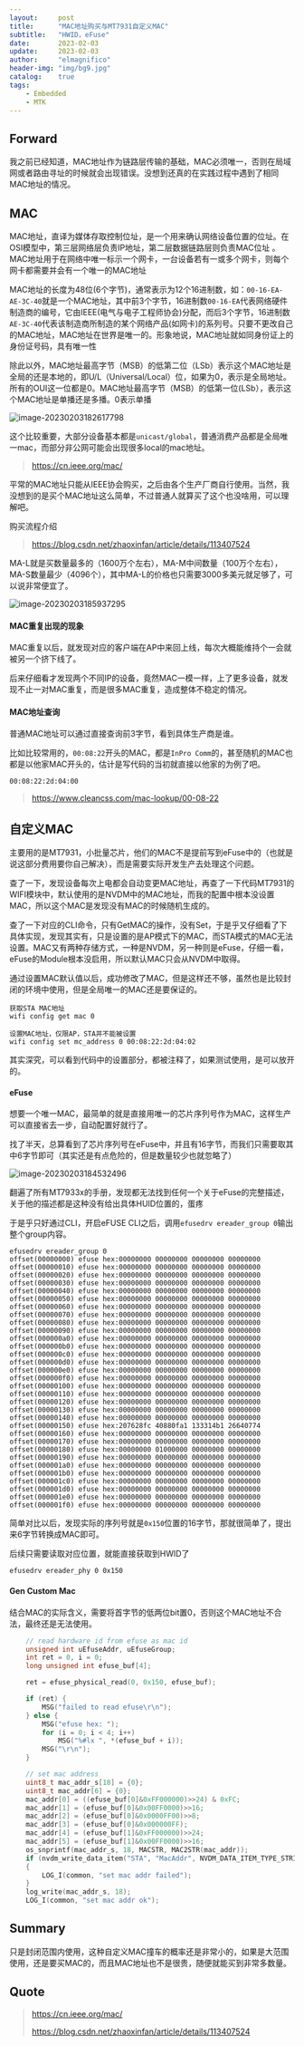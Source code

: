 ```yaml
---
layout:     post
title:      "MAC地址购买与MT7931自定义MAC"
subtitle:   "HWID，eFuse"
date:       2023-02-03
update:     2023-02-03
author:     "elmagnifico"
header-img: "img/bg9.jpg"
catalog:    true
tags:
    - Embedded
    - MTK
---
```


## Forward

我之前已经知道，MAC地址作为链路层传输的基础，MAC必须唯一，否则在局域网或者路由寻址的时候就会出现错误。没想到还真的在实践过程中遇到了相同MAC地址的情况。



## MAC

MAC地址，直译为媒体存取控制位址，是一个用来确认网络设备位置的位址。在OSI模型中，第三层网络层负责IP地址，第二层数据链路层则负责MAC位址 。MAC地址用于在网络中唯一标示一个网卡，一台设备若有一或多个网卡，则每个网卡都需要并会有一个唯一的MAC地址

MAC地址的长度为48位(6个字节)，通常表示为12个16进制数，如：`00-16-EA-AE-3C-40`就是一个MAC地址，其中前3个字节，16进制数`00-16-EA`代表网络硬件制造商的编号，它由IEEE(电气与电子工程师协会)分配，而后3个字节，16进制数`AE-3C-40`代表该制造商所制造的某个网络产品(如网卡)的系列号。只要不更改自己的MAC地址，MAC地址在世界是唯一的。形象地说，MAC地址就如同身份证上的身份证号码，具有唯一性

除此以外，MAC地址最高字节（MSB）的低第二位（LSb）表示这个MAC地址是全局的还是本地的，即U/L（Universal/Local）位，如果为0，表示是全局地址。所有的OUI这一位都是0。MAC地址最高字节（MSB）的低第一位(LSb），表示这个MAC地址是单播还是多播。0表示单播

![image-20230203182617798](http://img.elmagnifico.tech:9514/static/upload/elmagnifico/image-20230203182617798.png)

这个比较重要，大部分设备基本都是`unicast/global`，普通消费产品都是全局唯一mac，而部分非公网可能会出现很多local的mac地址。

> https://cn.ieee.org/mac/

平常的MAC地址只能从IEEE协会购买，之后由各个生产厂商自行使用。当然，我没想到的是买个MAC地址这么简单，不过普通人就算买了这个也没啥用，可以理解吧。

购买流程介绍

> https://blog.csdn.net/zhaoxinfan/article/details/113407524

MA-L就是买数量最多的（1600万个左右），MA-M中间数量（100万个左右），MA-S数量最少（4096个），其中MA-L的价格也只需要3000多美元就足够了，可以说非常便宜了。

![image-20230203185937295](http://img.elmagnifico.tech:9514/static/upload/elmagnifico/image-20230203185937295.png)



#### MAC重复出现的现象

MAC重复以后，就发现对应的客户端在AP中来回上线，每次大概能维持个一会就被另一个挤下线了。

后来仔细看才发现两个不同IP的设备，竟然MAC一模一样，上了更多设备，就发现不止一对MAC重复，而是很多MAC重复，造成整体不稳定的情况。



#### MAC地址查询

普通MAC地址可以通过直接查询前3字节，看到具体生产商是谁。

比如比较常用的，`00:08:22`开头的MAC，都是`InPro Comm`的，甚至随机的MAC也都是以他家MAC开头的，估计是写代码的当初就直接以他家的为例了吧。

```
00:08:22:2d:04:00
```



> https://www.cleancss.com/mac-lookup/00-08-22



## 自定义MAC

主要用的是MT7931，小批量芯片，他们的MAC不是提前写到eFuse中的（也就是说这部分费用要你自己解决），而是需要实际开发生产去处理这个问题。



查了一下，发现设备每次上电都会自动变更MAC地址，再查了一下代码MT7931的WIFI模块中，默认使用的是NVDM中的MAC地址，而我的配置中根本没设置MAC，所以这个MAC是发现没有MAC的时候随机生成的。

查了一下对应的CLI命令，只有GetMAC的操作，没有Set，于是乎又仔细看了下具体实现，发现其实有，只是设置的是AP模式下的MAC，而STA模式的MAC无法设置。MAC又有两种存储方式，一种是NVDM，另一种则是eFuse，仔细一看，eFuse的Module根本没启用，所以默认MAC只会从NVDM中取得。

通过设置MAC默认值以后，成功修改了MAC，但是这样还不够，虽然也是比较封闭的环境中使用，但是全局唯一的MAC还是要保证的。



```
获取STA MAC地址
wifi config get mac 0

设置MAC地址，仅限AP，STA并不能被设置
wifi config set mc_address 0 00:08:22:2d:04:02
```

其实深究，可以看到代码中的设置部分，都被注释了，如果测试使用，是可以放开的。



#### eFuse

想要一个唯一MAC，最简单的就是直接用唯一的芯片序列号作为MAC，这样生产可以直接省去一步，自动配置好就行了。

找了半天，总算看到了芯片序列号在eFuse中，并且有16字节，而我们只需要取其中6字节即可（其实还是有点危险的，但是数量较少也就忽略了）

![image-20230203184532496](http://img.elmagnifico.tech:9514/static/upload/elmagnifico/image-20230203184532496.png)

翻遍了所有MT7933x的手册，发现都无法找到任何一个关于eFuse的完整描述，关于他的描述都是这种没有给出具体HUID位置的，蛋疼

于是乎只好通过CLI，开启eFUSE CLI之后，调用`efusedrv ereader_group 0`输出整个group内容。

```
efusedrv ereader_group 0
offset(00000000) efuse hex:00000000 00000000 00000000 00000000 
offset(00000010) efuse hex:00000000 00000000 00000000 00000000 
offset(00000020) efuse hex:00000000 00000000 00000000 00000000 
offset(00000030) efuse hex:00000000 00000000 00000000 00000000 
offset(00000040) efuse hex:00000000 00000000 00000000 00000000 
offset(00000050) efuse hex:00000000 00000000 00000000 00000000 
offset(00000060) efuse hex:00000000 00000000 00000000 00000000 
offset(00000070) efuse hex:00000000 00000000 00000000 00000000 
offset(00000080) efuse hex:00000000 00000000 00000000 00000000 
offset(00000090) efuse hex:00000000 00000000 00000000 00000000 
offset(000000a0) efuse hex:00000000 00000000 00000000 00000000 
offset(000000b0) efuse hex:00000000 00000000 00000000 00000000 
offset(000000c0) efuse hex:00000000 00000000 00000000 00000000 
offset(000000d0) efuse hex:00000000 00000000 00000000 00000000 
offset(000000e0) efuse hex:00000000 00000000 00000000 00000000 
offset(000000f0) efuse hex:00000000 00000000 00000000 00000000 
offset(00000100) efuse hex:00000000 00000000 00000000 00000000 
offset(00000110) efuse hex:00000000 00000000 00000000 00000000 
offset(00000120) efuse hex:00000000 00000000 00000000 00000000 
offset(00000130) efuse hex:00000000 00000000 00000000 00000000 
offset(00000140) efuse hex:00000000 00000000 00000000 00000000 
offset(00000150) efuse hex:207628fc 40880fa1 133314b1 26640774 
offset(00000160) efuse hex:00000000 00000000 00000000 00000000 
offset(00000170) efuse hex:00000000 00000000 00000000 00000000 
offset(00000180) efuse hex:00000000 01000000 00000000 00000000 
offset(00000190) efuse hex:00000000 00000000 00000000 00000000 
offset(000001a0) efuse hex:00000000 00000000 00000000 00000000 
offset(000001b0) efuse hex:00000000 00000000 00000000 00000000 
offset(000001c0) efuse hex:00000000 00000000 00000000 00000000 
offset(000001d0) efuse hex:00000000 00000000 00000000 00000000 
offset(000001e0) efuse hex:00000000 00000000 00000000 00000000 
offset(000001f0) efuse hex:00000000 00000000 00000000 00000000 
```

简单对比以后，发现实际的序列号就是`0x150`位置的16字节，那就很简单了，提出来6字节转换成MAC即可。

后续只需要读取对应位置，就能直接获取到HWID了

```
efusedrv ereader_phy 0 0x150
```



#### Gen Custom Mac

结合MAC的实际含义，需要将首字节的低两位bit置0，否则这个MAC地址不合法，最终还是无法使用。

```c
    // read hardware id from efuse as mac id
    unsigned int uEfuseAddr, uEfuseGroup;
    int ret = 0, i = 0;
    long unsigned int efuse_buf[4];

    ret = efuse_physical_read(0, 0x150, efuse_buf);

    if (ret) {
        MSG("failed to read efuse\r\n");
    } else {
        MSG("efuse hex: ");
        for (i = 0; i < 4; i++)
            MSG("%#lx ", *(efuse_buf + i));
        MSG("\r\n");
    }

    // set mac address
    uint8_t mac_addr_s[18] = {0};
    uint8_t mac_addr[6] = {0};
    mac_addr[0] = ((efuse_buf[0]&0xFF000000)>>24) & 0xFC;
    mac_addr[1] = (efuse_buf[0]&0x00FF0000)>>16;
    mac_addr[2] = (efuse_buf[0]&0x0000FF00)>>8;
    mac_addr[3] = (efuse_buf[0]&0x000000FF);
    mac_addr[4] = (efuse_buf[1]&0xFF000000)>>24;
    mac_addr[5] = (efuse_buf[1]&0x00FF0000)>>16;
    os_snprintf(mac_addr_s, 18, MACSTR, MAC2STR(mac_addr));
    if (nvdm_write_data_item("STA", "MacAddr", NVDM_DATA_ITEM_TYPE_STRING, mac_addr_s, 18) != NVDM_STATUS_OK)
    {
        LOG_I(common, "set mac addr failed");
    }
    log_write(mac_addr_s, 18);
    LOG_I(common, "set mac addr ok");
```



## Summary

只是封闭范围内使用，这种自定义MAC撞车的概率还是非常小的，如果是大范围使用，还是要买MAC的，而且MAC地址也不是很贵，随便就能买到非常多数量。



## Quote

> https://cn.ieee.org/mac/
>
> https://blog.csdn.net/zhaoxinfan/article/details/113407524

